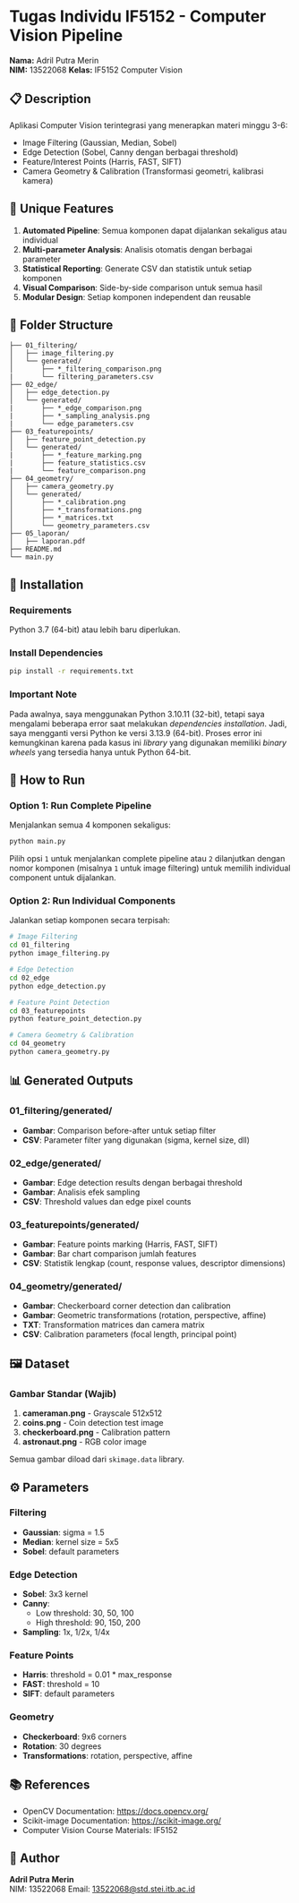 # Tugas Individu IF5152 - Computer Vision Pipeline

**Nama:** Adril Putra Merin  
**NIM:** 13522068
**Kelas:** IF5152 Computer Vision

## 📋 Description

Aplikasi Computer Vision terintegrasi yang menerapkan materi minggu 3-6:
- Image Filtering (Gaussian, Median, Sobel)
- Edge Detection (Sobel, Canny dengan berbagai threshold)
- Feature/Interest Points (Harris, FAST, SIFT)
- Camera Geometry & Calibration (Transformasi geometri, kalibrasi kamera)

## 🎯 Unique Features

1. **Automated Pipeline**: Semua komponen dapat dijalankan sekaligus atau individual
2. **Multi-parameter Analysis**: Analisis otomatis dengan berbagai parameter
3. **Statistical Reporting**: Generate CSV dan statistik untuk setiap komponen
4. **Visual Comparison**: Side-by-side comparison untuk semua hasil
5. **Modular Design**: Setiap komponen independent dan reusable

## 📁 Folder Structure

```
├── 01_filtering/
│   ├── image_filtering.py
│   └── generated/
│       ├── *_filtering_comparison.png
|       └── filtering_parameters.csv
├── 02_edge/
│   ├── edge_detection.py
│   └── generated/
|       ├── *_edge_comparison.png
|       ├── *_sampling_analysis.png
|       └── edge_parameters.csv
├── 03_featurepoints/
│   ├── feature_point_detection.py
│   └── generated/
|       ├── *_feature_marking.png
|       ├── feature_statistics.csv
|       └── feature_comparison.png
├── 04_geometry/
│   ├── camera_geometry.py
│   └── generated/
│       ├── *_calibration.png
│       ├── *_transformations.png
│       ├── *_matrices.txt
│       └── geometry_parameters.csv
├── 05_laporan/
│   ├── laporan.pdf
├── README.md
└── main.py
```

## 🔧 Installation

### Requirements

Python 3.7 (64-bit) atau lebih baru diperlukan. 

### Install Dependencies

```bash
pip install -r requirements.txt
```

### Important Note
Pada awalnya, saya menggunakan Python 3.10.11 (32-bit), tetapi saya mengalami beberapa error saat melakukan _dependencies installation_. Jadi, saya mengganti versi Python ke versi 3.13.9 (64-bit). Proses error ini kemungkinan karena pada kasus ini _library_ yang digunakan memiliki _binary wheels_ yang tersedia hanya untuk Python 64-bit.  

## 🚀 How to Run

### Option 1: Run Complete Pipeline

Menjalankan semua 4 komponen sekaligus:

```bash
python main.py
```

Pilih opsi `1` untuk menjalankan complete pipeline atau `2` dilanjutkan dengan nomor komponen (misalnya `1` untuk image filtering) untuk memilih individual component untuk dijalankan. 

### Option 2: Run Individual Components

Jalankan setiap komponen secara terpisah:

```bash
# Image Filtering
cd 01_filtering
python image_filtering.py

# Edge Detection
cd 02_edge
python edge_detection.py

# Feature Point Detection
cd 03_featurepoints
python feature_point_detection.py

# Camera Geometry & Calibration
cd 04_geometry
python camera_geometry.py
```

## 📊 Generated Outputs

### 01_filtering/generated/
- **Gambar**: Comparison before-after untuk setiap filter
- **CSV**: Parameter filter yang digunakan (sigma, kernel size, dll)

### 02_edge/generated/
- **Gambar**: Edge detection results dengan berbagai threshold
- **Gambar**: Analisis efek sampling
- **CSV**: Threshold values dan edge pixel counts

### 03_featurepoints/generated/
- **Gambar**: Feature points marking (Harris, FAST, SIFT)
- **Gambar**: Bar chart comparison jumlah features
- **CSV**: Statistik lengkap (count, response values, descriptor dimensions)

### 04_geometry/generated/
- **Gambar**: Checkerboard corner detection dan calibration
- **Gambar**: Geometric transformations (rotation, perspective, affine)
- **TXT**: Transformation matrices dan camera matrix
- **CSV**: Calibration parameters (focal length, principal point)

## 🖼️ Dataset

### Gambar Standar (Wajib)
1. **cameraman.png** - Grayscale 512x512
2. **coins.png** - Coin detection test image
3. **checkerboard.png** - Calibration pattern
4. **astronaut.png** - RGB color image

Semua gambar diload dari `skimage.data` library.

## ⚙️ Parameters

### Filtering
- **Gaussian**: sigma = 1.5
- **Median**: kernel size = 5x5
- **Sobel**: default parameters

### Edge Detection
- **Sobel**: 3x3 kernel
- **Canny**: 
  - Low threshold: 30, 50, 100
  - High threshold: 90, 150, 200
- **Sampling**: 1x, 1/2x, 1/4x

### Feature Points
- **Harris**: threshold = 0.01 * max_response
- **FAST**: threshold = 10
- **SIFT**: default parameters

### Geometry
- **Checkerboard**: 9x6 corners
- **Rotation**: 30 degrees
- **Transformations**: rotation, perspective, affine


## 📚 References

- OpenCV Documentation: https://docs.opencv.org/
- Scikit-image Documentation: https://scikit-image.org/
- Computer Vision Course Materials: IF5152

## 👤 Author

**Adril Putra Merin**  
NIM: 13522068 
Email: 13522068@std.stei.itb.ac.id